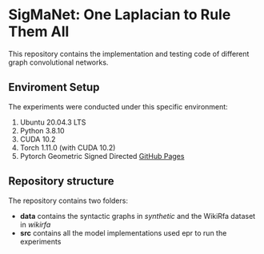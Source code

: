 # SigMaNet: One Laplacian to Rule Them All
This repository contains the implementation and testing code of different graph convolutional networks.

## Enviroment Setup
The experiments were conducted under this specific environment:

1. Ubuntu 20.04.3 LTS
2. Python 3.8.10
3. CUDA 10.2
4. Torch 1.11.0 (with CUDA 10.2)
5. Pytorch Geometric Signed Directed [GitHub Pages](https://github.com/SherylHYX/pytorch_geometric_signed_directed)

## Repository structure

The repository contains two folders:
- **data** contains the syntactic graphs in *synthetic* and the WikiRfa dataset in *wikirfa*
- **src** contains all the model implementations used epr to run the experiments



